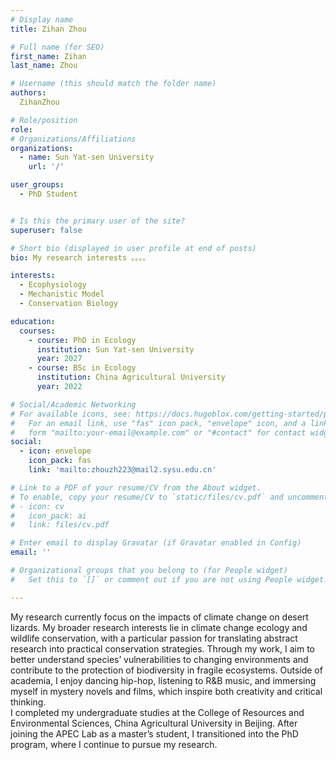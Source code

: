 ```yaml
---
# Display name
title: Zihan Zhou

# Full name (for SEO)
first_name: Zihan
last_name: Zhou

# Username (this should match the folder name)
authors:
  ZihanZhou

# Role/position
role:
# Organizations/Affiliations
organizations:
  - name: Sun Yat-sen University
    url: '/'

user_groups:
  - PhD Student


# Is this the primary user of the site?
superuser: false

# Short bio (displayed in user profile at end of posts)
bio: My research interests 。。。。

interests:
  - Ecophysiology
  - Mechanistic Model
  - Conservation Biology

education:
  courses:
    - course: PhD in Ecology
      institution: Sun Yat-sen University
      year: 2027
    - course: BSc in Ecology
      institution: China Agricultural University
      year: 2022

# Social/Academic Networking
# For available icons, see: https://docs.hugoblox.com/getting-started/page-builder/#icons
#   For an email link, use "fas" icon pack, "envelope" icon, and a link in the
#   form "mailto:your-email@example.com" or "#contact" for contact widget.
social:
  - icon: envelope
    icon_pack: fas
    link: 'mailto:zhouzh223@mail2.sysu.edu.cn'

# Link to a PDF of your resume/CV from the About widget.
# To enable, copy your resume/CV to `static/files/cv.pdf` and uncomment the lines below.
# - icon: cv
#   icon_pack: ai
#   link: files/cv.pdf

# Enter email to display Gravatar (if Gravatar enabled in Config)
email: ''

# Organizational groups that you belong to (for People widget)
#   Set this to `[]` or comment out if you are not using People widget.

---
```


My research currently focus on the impacts of climate change on desert lizards. My broader research interests lie in climate change ecology and wildlife conservation, with a particular passion for translating abstract research into practical conservation strategies. Through my work, I aim to better understand species’ vulnerabilities to changing environments and contribute to the protection of biodiversity in fragile ecosystems. Outside of academia, I enjoy dancing hip-hop, listening to R&B music, and immersing myself in mystery novels and films, which inspire both creativity and critical thinking.                  
I completed my undergraduate studies at the College of Resources and Environmental Sciences, China Agricultural University in Beijing. After joining the APEC Lab as a master’s student, I transitioned into the PhD program, where I continue to pursue my research.

